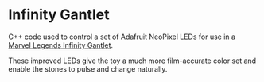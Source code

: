 # Infinity Gantlet

C++ code used to control a set of Adafruit NeoPixel LEDs for use in a
[Marvel Legends Infinity Gantlet](https://shop.hasbro.com/en-us/product/marvel-legends-series-infinity-gauntlet-articulated-electronic-fist:9666652F-FF52-4A48-8DA7-21BE245628B1).

These improved LEDs give the toy a much more film-accurate color set
and enable the stones to pulse and change naturally.
